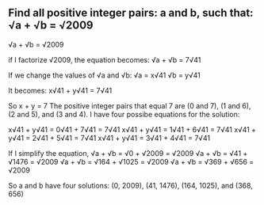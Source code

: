## Find all positive integer pairs: a and b, such that: √a + √b = √2009

√a + √b = √2009

if I factorize √2009, the equation becomes:
√a + √b = 7√41

If we change the values of √a and √b:
√a = x√41 
√b = y√41

It becomes:
x√41 + y√41 = 7√41

So x + y = 7
The positive integer pairs that equal 7 are (0 and 7), (1 and 6), (2 and 5), and (3 and 4).
I have four possibe equations for the solution:

x√41 + y√41  = 0√41 + 7√41 = 7√41
x√41 + y√41  = 1√41 + 6√41 = 7√41
x√41 + y√41  = 2√41 + 5√41 = 7√41
x√41 + y√41  = 3√41 + 4√41 = 7√41

If I simplify the equation, 
√a + √b  = √0 + √2009 = √2009
√a + √b  = √41 + √1476 = √2009
√a + √b  = √164 + √1025 = √2009
√a + √b  = √369 + √656 = √2009

So a and b have four solutions: (0, 2009), (41, 1476), (164, 1025), and (368, 656)
